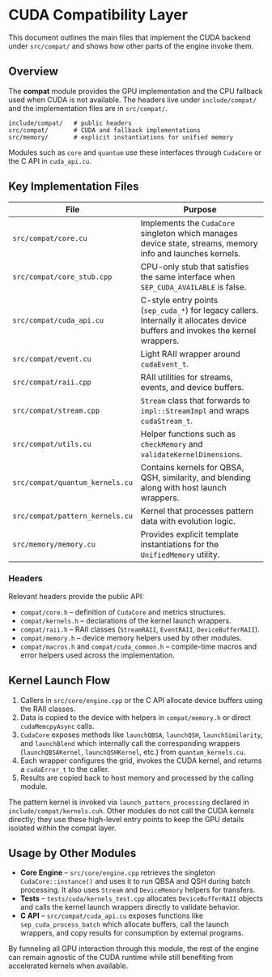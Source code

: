 # CUDA Compatibility Layer

This document outlines the main files that implement the CUDA backend under `src/compat/` and shows how other parts of the engine invoke them.

## Overview

The **compat** module provides the GPU implementation and the CPU fallback used when CUDA is not available. The headers live under `include/compat/` and the implementation files are in `src/compat/`.

```
include/compat/   # public headers
src/compat/       # CUDA and fallback implementations
src/memory/       # explicit instantiations for unified memory
```

Modules such as `core` and `quantum` use these interfaces through `CudaCore` or the C API in `cuda_api.cu`.

## Key Implementation Files

| File | Purpose |
| --- | --- |
| `src/compat/core.cu` | Implements the `CudaCore` singleton which manages device state, streams, memory info and launches kernels. |
| `src/compat/core_stub.cpp` | CPU-only stub that satisfies the same interface when `SEP_CUDA_AVAILABLE` is false. |
| `src/compat/cuda_api.cu` | C-style entry points (`sep_cuda_*`) for legacy callers. Internally it allocates device buffers and invokes the kernel wrappers. |
| `src/compat/event.cu` | Light RAII wrapper around `cudaEvent_t`. |
| `src/compat/raii.cpp` | RAII utilities for streams, events, and device buffers. |
| `src/compat/stream.cpp` | `Stream` class that forwards to `impl::StreamImpl` and wraps `cudaStream_t`. |
| `src/compat/utils.cu` | Helper functions such as `checkMemory` and `validateKernelDimensions`. |
| `src/compat/quantum_kernels.cu` | Contains kernels for QBSA, QSH, similarity, and blending along with host launch wrappers. |
| `src/compat/pattern_kernels.cu` | Kernel that processes pattern data with evolution logic. |
| `src/memory/memory.cu` | Provides explicit template instantiations for the `UnifiedMemory` utility. |

### Headers

Relevant headers provide the public API:

- `compat/core.h` – definition of `CudaCore` and metrics structures.
- `compat/kernels.h` – declarations of the kernel launch wrappers.
- `compat/raii.h` – RAII classes (`StreamRAII`, `EventRAII`, `DeviceBufferRAII`).
- `compat/memory.h` – device memory helpers used by other modules.
- `compat/macros.h` and `compat/cuda_common.h` – compile-time macros and error helpers used across the implementation.

## Kernel Launch Flow

1. Callers in `src/core/engine.cpp` or the C API allocate device buffers using the RAII classes.
2. Data is copied to the device with helpers in `compat/memory.h` or direct `cudaMemcpyAsync` calls.
3. `CudaCore` exposes methods like `launchQBSA`, `launchQSH`, `launchSimilarity`, and `launchBlend` which internally call the corresponding wrappers (`launchQBSAKernel`, `launchQSHKernel`, etc.) from `quantum_kernels.cu`.
4. Each wrapper configures the grid, invokes the CUDA kernel, and returns a `cudaError_t` to the caller.
5. Results are copied back to host memory and processed by the calling module.

The pattern kernel is invoked via `launch_pattern_processing` declared in `include/compat/kernels.cuh`. Other modules do not call the CUDA kernels directly; they use these high-level entry points to keep the GPU details isolated within the compat layer.

## Usage by Other Modules

- **Core Engine** – `src/core/engine.cpp` retrieves the singleton `CudaCore::instance()` and uses it to run QBSA and QSH during batch processing. It also uses `Stream` and `DeviceMemory` helpers for transfers.
- **Tests** – `tests/cuda/kernels_test.cpp` allocates `DeviceBufferRAII` objects and calls the kernel launch wrappers directly to validate behavior.
- **C API** – `src/compat/cuda_api.cu` exposes functions like `sep_cuda_process_batch` which allocate buffers, call the launch wrappers, and copy results for consumption by external programs.

By funneling all GPU interaction through this module, the rest of the engine can remain agnostic of the CUDA runtime while still benefiting from accelerated kernels when available.
